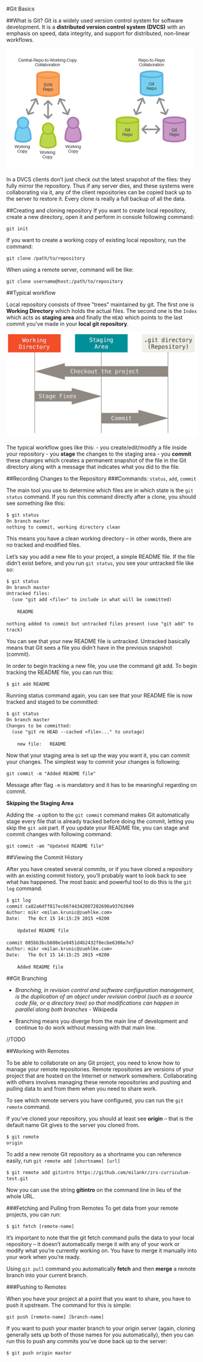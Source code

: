#Git Basics

##What is Git?
Git is a widely used version control system for software development. It is a **distributed version control system (DVCS)** with an emphasis on speed, data integrity, and support for distributed, non-linear workflows.

![Images](centralize_vs_distributed_vcs.png)

In a DVCS clients don’t just check out the latest snapshot of the files: they fully mirror the repository. Thus if any server dies, and these systems were collaborating via it, any of the client repositories can be copied back up to the server to restore it. Every clone is really a full backup of all the data.

##Creating and cloning repository
If you want to create local repository, create a new directory, open it and perform in console following command:

	git init

If you want to create a working copy of existing local repository, run the command: 
	
	git clone /path/to/repository

When using a remote server, command will be like:

	git clone username@host:/path/to/repository

 
##Typical workflow 

Local repository consists of three "trees" maintained by git. The first one is **Working Directory** which holds the actual files. The second one is the `Index` which acts as **staging area** and finally the `HEAD` which points to the last commit you've made in your **local git repository**.

![Images](git_workflow.png)

The typical workflow goes like this: - you create/edit/modify a file inside your repository - you **stage** the changes to the staging area - you **commit** these changes which creates a permanent snapshot of the file in the Git directory along with a message that indicates what you did to the file.

##Recording Changes to the Repository
###Commands: `status`, `add`,  `commit`
 
The main tool you use to determine which files are in which state is the `git status` command. If you run this command directly after a clone, you should see something like this:

	$ git status
	On branch master
	nothing to commit, working directory clean

This means you have a clean working directory – in other words, there are no tracked and modified files. 

Let’s say you add a new file to your project, a simple README file. If the file didn’t exist before, and you run `git status`, you see your untracked file like so:

	$ git status
	On branch master
	Untracked files:
	  (use "git add <file>" to include in what will be committed)
	
	    README
	
	nothing added to commit but untracked files present (use "git add" to track)

You can see that your new README file is untracked. Untracked basically means that Git sees a file you didn’t have in the previous snapshot (commit). 

In order to begin tracking a new file, you use the command git add. To begin tracking the README file, you can run this:

	$ git add README

Running status command again, you can see that your README file is now tracked and staged to be committed:

	$ git status
	On branch master
	Changes to be committed:
	  (use "git rm HEAD --cached <file>..." to unstage)
	
	    new file:   README

Now that your staging area is set up the way you want it, you can commit your changes. The simplest way to commit your changes is following:

	git commit -m "Added README file"

Message after flag `-m` is mandatory and it has to be meaningful regarding on commit.  

**Skipping the Staging Area**

Adding the `-a` option to the `git commit` command makes Git automatically stage every file that is already tracked before doing the commit, letting you skip the `git add` part.
If you update your README file, you can stage and commit changes with following command:

	git commit -am "Updated README file"

##Viewing the Commit History

After you have created several commits, or if you have cloned a repository with an existing commit history, you’ll probably want to look back to see what has happened. The most basic and powerful tool to do this is the `git log` command.

	$ git log
	commit ca82a6dff817ec66f44342007202690a93763949
	Author: mikr <milan.krunic@zuehlke.com>
	Date:   The Oct 15 14:15:29 2015 +0200

    	Updated README file

	commit 085bb3bcb608e1e8451d4b2432f8ecbe6306e7e7
	Author: mikr <milan.krunic@zuehlke.com>
	Date:   The Oct 15 14:15:25 2015 +0200
	
	    Added README file


##Git Branching
- *Branching, in revision control and software configuration management, is the duplication of an object under revision control (such as a source code file, or a directory tree) so that modifications can happen in parallel along both branches* - Wikipedia

- Branching means you diverge from the main line of development and continue to do work without messing with that main line.

//TODO 

##Working with Remotes

To be able to collaborate on any Git project, you need to know how to manage your remote repositories. Remote repositories are versions of your project that are hosted on the Internet or network somewhere. Collaborating with others involves managing these remote repositories and pushing and pulling data to and from them when you need to share work.

To see which remote servers you have configured, you can run the `git remote` command.

If you’ve cloned your repository, you should at least see **origin** – that is the default name Git gives to the server you cloned from.

	$ git remote
	origin

To add a new remote Git repository as a shortname you can reference easily, run `git remote add [shortname] [url]`

	$ git remote add gitintro https://github.com/milankr/zrs-curriculum-test.git
Now you can use the string **gitintro** on the command line in lieu of the whole URL.

###Fetching and Pulling from Remotes
To get data from your remote projects, you can run:
	
	$ git fetch [remote-name] 
 
It’s important to note that the git fetch command pulls the data to your local repository – it doesn’t automatically merge it with any of your work or modify what you’re currently working on. You have to merge it manually into your work when you’re ready.

Using `git pull` command you automatically **fetch** and then **merge** a remote branch into your current branch.

###Pushing to Remotes

When you have your project at a point that you want to share, you have to push it upstream. The command for this is simple: 

	git push [remote-name] [branch-name]

If you want to push your master branch to your origin server (again, cloning generally sets up both of those names for you automatically), then you can run this to push any commits you’ve done back up to the server:
	
	$ git push origin master